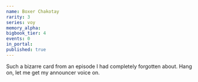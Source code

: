 ```yaml
---
name: Boxer Chakotay
rarity: 3
series: voy
memory_alpha:
bigbook_tier: 4
events: 0
in_portal:
published: true
---
```


Such a bizarre card from an episode I had completely forgotten about. Hang on, let me get my announcer voice on.
